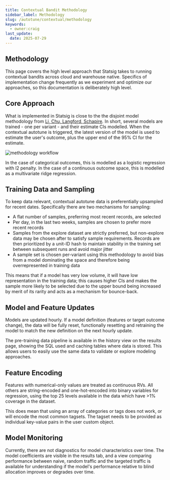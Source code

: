 ```yaml
---
title: Contextual Bandit Methodology
sidebar_label: Methodology
slug: /autotune/contextual/methodology
keywords:
  - owner:craig
last_update:
  date: 2025-07-29
---
```


## Methodology

This page covers the high level approach that Statsig takes to running contextual bandits across cloud and warehouse native. Specifics of implementation change frequently as we experiment and optimize our approaches, so this documentation is deliberately high level.

## Core Approach

What is implemented in Statsig is close to the the disjoint model methodology from [Li, Chu, Langford, Schapire](https://arxiv.org/pdf/1003.0146). In short, several models are trained - one per variant - and their estimate CIs modelled. When the contextual autotune is triggered, the latest version of the model is used to estimate the user's outcome, plus the upper end of the 95% CI for the estimate.

![methodology workflow](/img/whn/linucb.png)

In the case of categorical outcomes, this is modelled as a logistic regression with l2 penalty. In the case of a continuous outcome space, this is modelled as a multivariate ridge regression.

## Training Data and Sampling

To keep data relevant, contextual autotune data is preferentially upsampled for recent dates. Specifically there are two mechanisms for sampling:

- A flat number of samples, preferring most recent records, are selected
- Per day, in the last two weeks, samples are chosen to prefer more recent records
- Samples from the explore dataset are strictly preferred, but non-explore data may be chosen after to satisfy sample requirements. Records are then prioritized by a unit-ID hash to maintain stability in the training set between subsequent runs and avoid major jitter
- A sample set is chosen per-variant using this methodology to avoid bias from a model dominating the space and therefore being overrepresented in training data

This means that if a model has very low volume, it will have low representation in the training data; this causes higher CIs and makes the sample more likely to be selected due to the upper bound being increased by merit of its rarity and acts as a mechanism for bounce-back.

## Model and Feature Updates

Models are updated hourly. If a model definition (features or target outcome change), the data will be fully reset, functionally resetting and retraining the model to match the new definition on the next hourly update.

The pre-training data pipeline is available in the history view on the results page, showing the SQL used and caching tables where data is stored. This allows users to easily use the same data to validate or explore modeling approaches.

## Feature Encoding

Features with numerical-only values are treated as continuous RVs. All others are string-encoded and one-hot-encoded into binary variables for regression, using the top 25 levels available in the data which have >1% coverage in the dataset.

This does mean that using an array of categories or tags does not work, or will encode the most common tagsets. The tagset needs to be provided as individual key-value pairs in the user custom object.

## Model Monitoring

Currently, there are not diagnostics for model characteristics over time. The model coefficients are visible in the results tab, and a view comparing performance between naive, random traffic and the targeted traffic is available for understanding if the model's performance relative to blind allocation improves or degrades over time.
